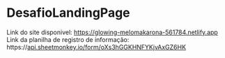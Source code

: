# DesafioLandingPage
Link do site disponivel: https://glowing-melomakarona-561784.netlify.app
Link da planilha de registro de informação: https://[api.sheetmonkey.io/form/oXs3hGGKHNFYKjvAxGZ6HK
](https://docs.google.com/spreadsheets/d/1hjB1ji7-pJRxu5Q-jkEDmhDD7-QKPekVrTulhpWaj24/edit#gid=0)
